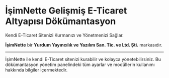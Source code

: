 # İşimNette Gelişmiş E-Ticaret Altyapısı Dökümantasyon

Kendi E-Ticaret Sitenizi Kurmanızı ve Yönetmenizi Sağlar.

**İşimNette** bir **Yurdum Yayıncılık ve Yazılım San. Tic. ve Ltd. Şti.** markasıdır.

---

İşimNette ile kendi E-Ticaret sitenizi kurabilir ve kolayca yönetebilirsiniz. Bu dökümantasyon yönetim panelindeki tüm ayarlar ve modüllerin kullanımı hakkında bilgiler içermektedir.




